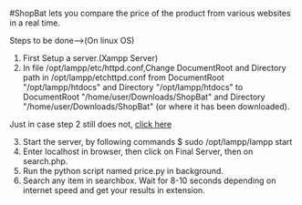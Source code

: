 #ShopBat lets you compare the price of the product from various websites in a real time.

Steps to be done-->(On linux OS)
1. First Setup a server.(Xampp Server)
2. In file /opt/lampp/etc/httpd.conf,Change DocumentRoot and Directory path in /opt/lampp/etchttpd.conf  from  DocumentRoot "/opt/lampp/htdocs" and Directory "/opt/lampp/htdocs"
                        to 
    DocumentRoot "/home/user/Downloads/ShopBat" and Directory "/home/user/Downloads/ShopBat"
   (or where it has been downloaded).

Just in case step 2 still does not, <a href = "https://askubuntu.com/questions/64095/change-xampps-htdocs-web-root-folder-to-another-one" > click here </a>

3. Start the server, by following commands
    $ sudo /opt/lampp/lampp start
4. Enter localhost in browser, then click on Final Server, then on search.php.
5. Run the python script named price.py in background.
6. Search any item in searchbox. Wait for 8-10 seconds depending on internet speed and get your   		results   in extension.



